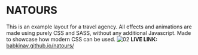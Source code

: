 # NATOURS

This is an example layout  for a travel agency. All effects and animations are made using purely CSS and SASS, without any additional Javascript. Made to showcase how modern  CSS can be used.
![02](https://user-images.githubusercontent.com/47148325/103993895-55743700-51a7-11eb-8245-9622be4dff14.jpg)
**LIVE LINK:** [babkinav.github.io/natours/](https://babkinav.github.io/Natours/ "https://babkinav.github.io/Natours/")

